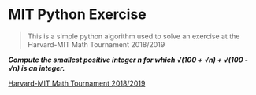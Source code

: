 # MIT Python Exercise 

> This is a simple python algorithm used to solve an exercise at the Harvard-MIT Math Tournament 2018/2019 


 ***Compute the smallest positive integer n for which 
  √(100 + √n) + √(100 - √n) is an integer.*** 
  
  
  
[Harvard-MIT Math Tournament 2018/2019](https://s3.amazonaws.com/hmmt-archive/november/2018/HMMTNovember2018GeneralRoundSolutions.pdf)
  

